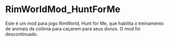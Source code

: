 # RimWorldMod_HuntForMe

Este é um mod para jogo RimWorld, Hunt for Me, que habilita o treinamento de animais da colônia para caçarem para seus donos.
O mod foi descontinuado.
